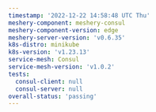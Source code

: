 ```yaml
---
timestamp: '2022-12-22 14:58:48 UTC Thu'
meshery-component: meshery-consul
meshery-component-version: edge
meshery-server-version: 'v0.6.35'
k8s-distro: minikube
k8s-version: 'v1.23.13'
service-mesh: Consul
service-mesh-version: 'v1.0.2'
tests:
  consul-client: null
  consul-server: null
overall-status: 'passing'
---
```

